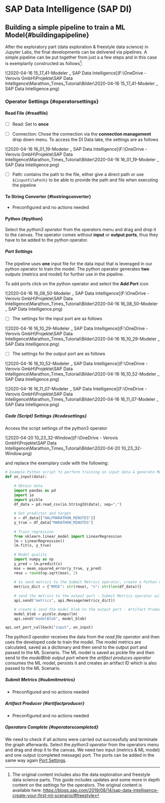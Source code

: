# SAP Data Intelligence (SAP DI)

## Building a  simple pipeline to train a ML Model{#buildingapipeline}

After the exploratory part (data exploration & freestyle data science) in Jupyter Labs, the final developments can be delivered via pipelines. A simple pipeline can be put together from just a a few steps and in this case is exemplarily constructed as follows[^1]:

[^1]: The original content includes also the data exploration and freestyle data science parts. This guide includes updates and some more in depth content on the settings for the operators. The original content is available here: https://blogs.sap.com/2019/08/14/sap-data-intelligence-create-your-first-ml-scenario/#freestyle

![2020-04-16 15_17_41-Modeler _ SAP Data Intelligence](F:\OneDrive - Verovis GmbH\Projekte\SAP Data Intelligence\Marathon_Times_Tutorial\Bilder\2020-04-16 15_17_41-Modeler _ SAP Data Intelligence.png)

### Operator Settings {#operatorsettings}

#### Read File {#readfile}

- [ ] Read: Set to **once** 

- [ ] Connection: Chose the connection via the **connection management** drop down menu. To access the DI Data lake, the settings are as follows


![2020-04-16 16_01_19-Modeler _ SAP Data Intelligence](F:\OneDrive - Verovis GmbH\Projekte\SAP Data Intelligence\Marathon_Times_Tutorial\Bilder\2020-04-16 16_01_19-Modeler _ SAP Data Intelligence.png)

- [ ] Path: contains the path to the file, either give a direct path or use `${inputFilePath}` to be able to provide the path and file when executing the pipeline

#### To String Converter {#tostringconverter}

* Preconfigured and no actions needed

#### Python {#python}

Select the *python3 operator* from the operators menu and drag and drop it to the canvas. The operator comes without **input** or **output ports**, thus they have to be added to the python operator.

##### Port Settings

The pipeline uses **one** input file for the data input that is leveraged in our python operator to train the model. The python operator generates **two** outputs (metrics and model) for further use in the pipeline. 

To add ports click on the python operator and select the **Add Port** icon

![2020-04-16 16_08_50-Modeler _ SAP Data Intelligence](F:\OneDrive - Verovis GmbH\Projekte\SAP Data Intelligence\Marathon_Times_Tutorial\Bilder\2020-04-16 16_08_50-Modeler _ SAP Data Intelligence.png)

- [ ] The settings for the input port are as follows


![2020-04-16 16_10_29-Modeler _ SAP Data Intelligence](F:\OneDrive - Verovis GmbH\Projekte\SAP Data Intelligence\Marathon_Times_Tutorial\Bilder\2020-04-16 16_10_29-Modeler _ SAP Data Intelligence.png)

- [ ] The settings for the output port are as follows


![2020-04-16 16_10_52-Modeler _ SAP Data Intelligence](F:\OneDrive - Verovis GmbH\Projekte\SAP Data Intelligence\Marathon_Times_Tutorial\Bilder\2020-04-16 16_10_52-Modeler _ SAP Data Intelligence.png)

![2020-04-16 16_11_07-Modeler _ SAP Data Intelligence](F:\OneDrive - Verovis GmbH\Projekte\SAP Data Intelligence\Marathon_Times_Tutorial\Bilder\2020-04-16 16_11_07-Modeler _ SAP Data Intelligence.png)

##### Code (Script) Settings {#codesettings}

Access the script settings of the python3 operator 

![2020-04-20 10_23_32-Window](F:\OneDrive - Verovis GmbH\Projekte\SAP Data Intelligence\Marathon_Times_Tutorial\Bilder\2020-04-20 10_23_32-Window.png)

and replace the exemplary  code with the following:

```python
# Example Python script to perform training on input data & generate Metrics & Model Blob
def on_input(data):
    
    # Obtain data
    import pandas as pd
    import io
    import pickle
    df_data = pd.read_csv(io.StringIO(data), sep=";")
    
    # Get predictor and target
    x = df_data[["HALFMARATHON_MINUTES"]]
    y_true = df_data["MARATHON_MINUTES"]
    
    # Train regression
    from sklearn.linear_model import LinearRegression
    lm = LinearRegression()
    lm.fit(x, y_true)
    
    # Model quality
    import numpy as np
    y_pred = lm.predict(x)
    mse = mean_squared_error(y_true, y_pred)
    rmse = round(np.sqrt(mse), 2)
    
    # to send metrics to the Submit Metrics operator, create a Python dictionary of 	key-value pairs
    metrics_dict = {"RMSE": str(rmse), "n": str(len(df_data))}
    
    # send the metrics to the output port - Submit Metrics operator will use this to 	persist the metrics 
    api.send("metrics", api.Message(metrics_dict))

    # create & send the model blob to the output port - Artifact Producer operator 		will use this to persist the model and create an artifact ID
    model_blob = pickle.dumps(lm)
    api.send("modelBlob", model_blob)

api.set_port_callback("input", on_input)
```

The *python3 operator* receives the data from the *read file operator* and then uses the developed code to train the model. The model metrics are calculated, saved as a dictionary and then send to the output port and passed to the ML Scenario. The ML model is saved as pickle file and then send to the *modelBlob output port* where the *artifact produces operator* consumes the ML model, persists it and creates an artifact ID which is also passed to the ML Scenario.

##### Submit Metrics {#submitmetrics}

- Preconfigured and no actions needed

##### Artifact Producer {#artifactproducer}

- Preconfigured and no actions needed

##### Operators Complete {#operatorscompleted}

We need to check if all actions were carried out successfully and terminate the graph afterwards. Select the *python3 operator* from the operators menu and drag and drop it to the canvas. We need two input (metrics & ML model) and one output (completed message) port. The ports can be added in the same way again [Port Settings](#port-settings).

